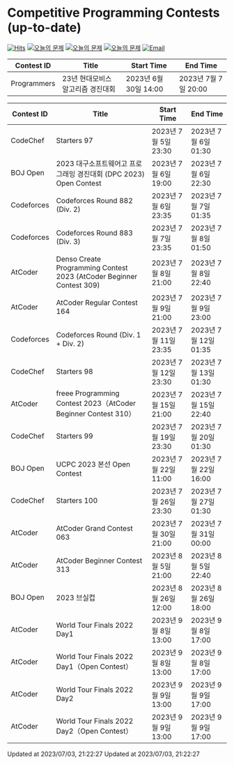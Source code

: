 Competitive Programming Contests (up-to-date)
========
[![Hits](https://hits.seeyoufarm.com/api/count/incr/badge.svg?url=https%3A%2F%2Fgithub.com%2Fika9810%2FCompetitive-Programming-Contests&count_bg=%2379C83D&title_bg=%23555555&icon=&icon_color=%23E7E7E7&title=hits&edge_flat=false)](https://hits.seeyoufarm.com)
[![오늘의 문제](https://img.shields.io/badge/Today's%20ABC-Link-lightpink)](https://github.com/ika9810/Atcoder-Daily-Contests/blob/main/ABC.md) 
[![오늘의 문제](https://img.shields.io/badge/Today's%20ARC-Link-orange)](https://github.com/ika9810/Atcoder-Daily-Contests/blob/main/ARC.md) 
[![오늘의 문제](https://img.shields.io/badge/Today's%20AGC-Link-red)](https://github.com/ika9810/Atcoder-Daily-Contests/blob/main/AGC.md) 
[![Email](https://img.shields.io/badge/Email-ika7204@naver.com-ff69b4)](mailTo:ika7204@naver.com)

 Contest ID | Title | Start Time | End Time |
---|---|---|---|
| Programmers | 23년 현대모비스 알고리즘 경진대회 | 2023년 6월 30일 14:00 | 2023년 7월 7일 20:00 |

 Contest ID | Title | Start Time | End Time |
---|---|---|---|
| CodeChef | Starters 97 | 2023년 7월 5일 23:30 | 2023년 7월 6일 01:30 |
| BOJ Open | 2023 대구소프트웨어고 프로그래밍 경진대회 (DPC 2023) Open Contest | 2023년 7월 6일 19:00 | 2023년 7월 6일 22:30 |
| Codeforces | Codeforces Round 882 (Div. 2) | 2023년 7월 6일 23:35 | 2023년 7월 7일 01:35 |
| Codeforces | Codeforces Round 883 (Div. 3) | 2023년 7월 7일 23:35 | 2023년 7월 8일 01:50 |
| AtCoder | Denso Create Programming Contest 2023 (AtCoder Beginner Contest 309) | 2023년 7월 8일 21:00 | 2023년 7월 8일 22:40 |
| AtCoder | AtCoder Regular Contest 164 | 2023년 7월 9일 21:00 | 2023년 7월 9일 23:00 |
| Codeforces | Codeforces Round (Div. 1 + Div. 2) | 2023년 7월 11일 23:35 | 2023년 7월 12일 01:35 |
| CodeChef | Starters 98 | 2023년 7월 12일 23:30 | 2023년 7월 13일 01:30 |
| AtCoder | freee Programming Contest 2023（AtCoder Beginner Contest 310） | 2023년 7월 15일 21:00 | 2023년 7월 15일 22:40 |
| CodeChef | Starters 99 | 2023년 7월 19일 23:30 | 2023년 7월 20일 01:30 |
| BOJ Open | UCPC 2023 본선 Open Contest | 2023년 7월 22일 11:00 | 2023년 7월 22일 16:00 |
| CodeChef | Starters 100 | 2023년 7월 26일 23:30 | 2023년 7월 27일 01:30 |
| AtCoder | AtCoder Grand Contest 063 | 2023년 7월 30일 21:00 | 2023년 7월 31일 00:00 |
| AtCoder | AtCoder Beginner Contest 313 | 2023년 8월 5일 21:00 | 2023년 8월 5일 22:40 |
| BOJ Open | 2023 브실컵 | 2023년 8월 26일 12:00 | 2023년 8월 26일 18:00 |
| AtCoder | World Tour Finals 2022 Day1 | 2023년 9월 8일 13:00 | 2023년 9월 8일 17:00 |
| AtCoder | World Tour Finals 2022 Day1（Open Contest） | 2023년 9월 8일 13:00 | 2023년 9월 8일 17:00 |
| AtCoder | World Tour Finals 2022 Day2 | 2023년 9월 9일 13:00 | 2023년 9월 9일 17:00 |
| AtCoder | World Tour Finals 2022 Day2（Open Contest） | 2023년 9월 9일 13:00 | 2023년 9월 9일 17:00 |

Updated at 2023/07/03, 21:22:27
Updated at 2023/07/03, 21:22:27

